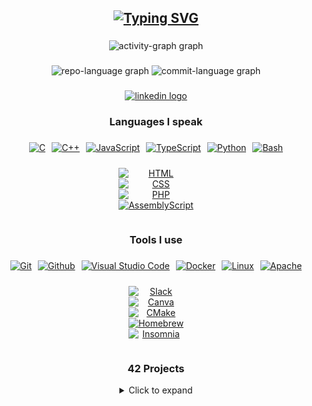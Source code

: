 <h2 align="center">
	<a href="https://git.io/typing-svg"><img src="https://readme-typing-svg.demolab.com?font=Fira+Code&duration=3000&pause=1000&color=BF94E4&center=true&width=435&lines=Hi+%F0%9F%91%8B!+I'm+Marzia;%F0%9F%8F%B3%EF%B8%8F%E2%80%8D%E2%9A%A7%EF%B8%8F+Pronouns%3A+she%2Fher+%F0%9F%8F%B3%EF%B8%8F%E2%80%8D%E2%9A%A7%EF%B8%8F;%F0%9F%8C%B1+Currently+learning+C+%26+C%2B%2B+%F0%9F%8C%B1;%E2%9C%A8+Favourite+42+project%3A+so_long+%E2%9C%A8" alt="Typing SVG" /></a>
</h2>

###

<div align="center">
  <img src="https://github-readme-activity-graph.vercel.app/graph?username=blueyaGIT&area=true&radius=10&hide_border=false&theme=nightowl" height="206"
    alt="activity-graph graph"  />
</div>

###

<div align="center">
  <img src="http://github-profile-summary-cards.vercel.app/api/cards/repos-per-language?username=blueyaGIT&theme=ocean_dark" height="150"
    alt="repo-language graph" />
  <img src="http://github-profile-summary-cards.vercel.app/api/cards/most-commit-language?username=blueyaGIT&theme=ocean_dark" height="150"
    alt="commit-language graph" />
</div>

###

<div align="center">
  <a href="https://www.linkedin.com/in/blueya/" target="_blank">
    <img src="https://img.shields.io/static/v1?message=LinkedIn&logo=linkedin&label=&color=0077B5&logoColor=white&labelColor=&style=for-the-badge" height="35" alt="linkedin logo"  />
  </a>
</div>

###

<h3 align="center">Languages I speak</h3>

###
<div align="center" style="display: flex; flex-wrap: wrap; justify-content: center; gap: 10px;">
  <a href="#"><img src="https://img.shields.io/badge/C-00599C?logo=c&logoColor=white" alt="C" style="flex: 0 0 calc(20% - 10px); display: block;" /></a>
  <a href="#"><img src="https://img.shields.io/badge/-C++-blue?logo=cplusplus" alt="C++" style="flex: 0 0 calc(20% - 10px); display: block;" /></a>
  <a href="#"><img src="https://img.shields.io/badge/JavaScript-F7DF1E?logo=javascript&logoColor=000" alt="JavaScript" style="flex: 0 0 calc(20% - 10px); display: block;" /></a>
  <a href="#"><img src="https://img.shields.io/badge/TypeScript-3178C6?logo=typescript&logoColor=fff" alt="TypeScript" style="flex: 0 0 calc(20% - 10px); display: block;" /></a>
  <a href="#"><img src="https://img.shields.io/badge/Python-3776AB?logo=python&logoColor=fff" alt="Python" style="flex: 0 0 calc(20% - 10px); display: block;" /></a>
  <a href="#"><img src="https://img.shields.io/badge/Bash-4EAA25?logo=gnubash&logoColor=fff" alt="Bash" style="flex: 0 0 calc(20% - 10px); display: block;" /></a>
  
  <a href="#"><img src="https://img.shields.io/badge/HTML-%23E34F26.svg?logo=html5&logoColor=white" alt="HTML" style="flex: 0 0 calc(20% - 10px); display: block;" /></a> 
  <a href="#"><img src="https://img.shields.io/badge/CSS-1572B6?logo=css3&logoColor=fff" alt="CSS" style="flex: 0 0 calc(20% - 10px); display: block;" /></a>
  <a href="#"><img src="https://img.shields.io/badge/php-777BB4?logo=php&logoColor=fff" alt="PHP" style="flex: 0 0 calc(20% - 10px); display: block;" /></a>
  <a href="#"><img src="https://img.shields.io/badge/Assembly-007ACC?logo=assemblyscript&logoColor=white" alt="AssemblyScript" style="flex: 0 0 calc(20% - 10px); display: block;" /></a>
</div>


###

<h3 align="center">Tools I use</h3>

###

<div align="center" style="display: flex; flex-wrap: wrap; justify-content: center; gap: 10px;">
  <a href="#"><img src="https://img.shields.io/badge/Git-F05032?logo=git&logoColor=fff" alt="Git" style="flex: 0 0 calc(20% - 10px); display: block;" /></a>
  <a href="#"><img src="https://img.shields.io/badge/Github-181717?logo=github&logoColor=fff" alt="Github" style="flex: 0 0 calc(20% - 10px); display: block;" /></a>
  <a href="#"><img src="https://img.shields.io/badge/Visual%20Studio%20Code-0078D4?logo=vscodium&logoColor=white" alt="Visual Studio Code" style="flex: 0 0 calc(20% - 10px); display: block;" /></a>
  <a href="#"><img src="https://img.shields.io/badge/Docker-2496ED?logo=docker&logoColor=white" alt="Docker" style="flex: 0 0 calc(20% - 10px); display: block;" /></a>
  <a href="#"><img src="https://img.shields.io/badge/Linux-FCC624?logo=linux&logoColor=white" alt="Linux" style="flex: 0 0 calc(20% - 10px); display: block;" /></a>
  <a href="#"><img src="https://img.shields.io/badge/Apache-D22128?logo=apache&logoColor=white" alt="Apache" style="flex: 0 0 calc(20% - 10px); display: block;" /></a>
  
  <a href="#"><img src="https://img.shields.io/badge/Slack-4A154B?logo=slack&logoColor=white" alt="Slack" style="flex: 0 0 calc(20% - 10px); display: block;" /></a>
  <a href="#"><img src="https://img.shields.io/badge/Canva-%2300C4CC.svg?&logo=Canva&logoColor=white" alt="Canva" style="flex: 0 0 calc(20% - 10px); display: block;" /></a>
  <a href="#"><img src="https://img.shields.io/badge/CMake-064F8C?logo=cmake&logoColor=white" alt="CMake" style="flex: 0 0 calc(20% - 10px); display: block;" /></a>
  <a href="#"><img src="https://img.shields.io/badge/Homebrew-FBB040?logo=homebrew&logoColor=white" alt="Homebrew" style="flex: 0 0 calc(20% - 10px); display: block;" /></a>
  <a href="#"><img src="https://img.shields.io/badge/Insomnia-4000BF?logo=insomnia&logoColor=white" alt="Insomnia" style="flex: 0 0 calc(20% - 10px); display: block;" /></a>
</div>


###

<h3 align="center">42 Projects</h3>

<details align="center">
<summary>Click to expand</summary>

| Project                                                                                                                                                                             | Description                                                                                                                                                                                                           | Core Grade      | Bonus Grade    |
| ----------------------------------------------------------------------------------------------------------------------------------------------------------------------------------- | --------------------------------------------------------------------------------------------------------------------------------------------------------------------------------------------------------------------- | --------------- | -------------- |
| <a href="https://github.com/blueyaGIT/libft"><img src="https://github.com/blueyaGIT/blueyaGIT/blob/master/42_badges/libftm.png" alt="libft" width="50"></a>       | Recreation of standard C Libraries to use in Future projects.                                                                                                                        | 100 / 100 | 25 / 25  |
| <a href="https://github.com/blueyaGIT/get_next_line"><img src="https://github.com/blueyaGIT/blueyaGIT/blob/master/42_badges/get_next_linem.png" alt="get_next_line" width="50"></a> | Function that returns a text line by line from a file descriptor to teach about static variables.                                                                                                                     | 100 / 100 | 25 / 25  |
| <a href="https://github.com/blueyaGIT/printf"><img src="https://github.com/blueyaGIT/blueyaGIT/blob/master/42_badges/ft_printfe.png" alt="ft_printf" width="50"></a>             | Recoding of the C printf function.                                                                                                                           | 100 / 100 | 02 / 25  |
| <img src="https://github.com/blueyaGIT/blueyaGIT/blob/master/42_badges/born2beroote.png" alt="born2beRoot" width="50">                                                 | Introduction to system admin using Debian & VirtualBox.                                                                                                                                                               | 100 / 100 | 00 / 25  |
| <a href="https://github.com/blueyaGIT/minitalk"><img src="https://github.com/blueyaGIT/blueyaGIT/blob/master/42_badges/minitalkm.png" width="50"></a>                                                      | Introduction Project to UNIX signals.                                                                                                                                                                                 | 100 / 100 | 25 / 25  |
| <a href="https://github.com/blueyaGIT/so_long"><img src="https://github.com/blueyaGIT/blueyaGIT/blob/master/42_badges/so_longe.png" width="50"></a>                                                 | Creating a small 2D game with MLX42                                                                               | 100 / 100 | 00 / 25  |
| <a href="https://github.com/blueyaGIT/push_swap"><img src="https://github.com/blueyaGIT/blueyaGIT/blob/master/42_badges/push_swape.png" width="50"></a>                                                 | Using a limited moveset find the best way to sort two stacks.                                                                               | 🛠️ /100  | 🛠️ / 25  |
| <a href="https://github.com/blueyaGIT/minishell"><img src="https://github.com/blueyaGIT/blueyaGIT/blob/master/42_badges/minishelln.png" width="50"></a>                                                 | Making of a custom shell with brackets for 
priorities, ’, ", <, >, <<, >>, pipes, $, $?, a history, echo, cd, pwd, export, unset, env, exit, correct executable execution, and a bunch more.                                                                               | 🛠️ /100  | 🛠️ / 25  |

</details>

###
